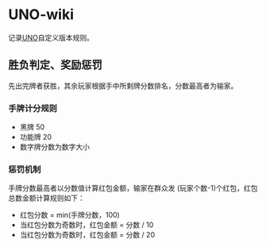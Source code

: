# UNO-wiki
记录[UNO](https://en.wikipedia.org/wiki/Uno_(card_game))自定义版本规则。

## 胜负判定、奖励惩罚
先出完牌者获胜，其余玩家根据手中所剩牌分数排名，分数最高者为输家。
### 手牌计分规则
- 黑牌 50 
- 功能牌 20
- 数字牌分数为数字大小

### 惩罚机制
手牌分数最高者以分数值计算红包金额，输家在群众发 (玩家个数-1)个红包，红包总数金额计算规则如下：
- 红包分数 = min(手牌分数，100)
- 当红包分数为奇数时，红包金额 = 分数 / 10
- 当红包分数为奇数时，红包金额 = 分数 / 20

## 